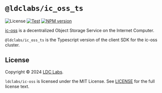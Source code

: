 # `@ldclabs/ic_oss_ts`
![License](https://img.shields.io/crates/l/ic-oss.svg)
[![Test](https://github.com/ldclabs/ic-oss/actions/workflows/test.yml/badge.svg)](https://github.com/ldclabs/ic-oss/actions/workflows/test.yml)
[![NPM version](http://img.shields.io/npm/v/@ldclabs/ic_oss_ts.svg)](https://www.npmjs.com/package/@ldclabs/ic_oss_ts)

[ic-oss](https://github.com/ldclabs/ic-oss) is a decentralized Object Storage Service on the Internet Computer.

`@ldclabs/ic_oss_ts` is the Typescript version of the client SDK for the ic-oss cluster.

## License
Copyright © 2024 [LDC Labs](https://github.com/ldclabs).

`ldclabs/ic-oss` is licensed under the MIT License. See [LICENSE](../../LICENSE-MIT) for the full license text.